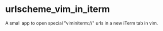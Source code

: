 urlscheme_vim_in_iterm
======================

A small app to open special "viminiterm://" urls in a new iTerm tab in vim.